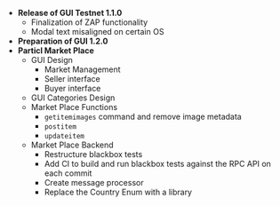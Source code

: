 - **Release of GUI Testnet 1.1.0**
    + Finalization of ZAP functionality
    + Modal text misaligned on certain OS
- **Preparation of GUI 1.2.0**
- **Particl Market Place**
    + GUI Design
        * Market Management
        * Seller interface
        * Buyer interface
    + GUI Categories Design
    + Market Place Functions
        * `getitemimages` command and remove image metadata
        * `postitem`
        * `updateitem`
    + Market Place Backend
        * Restructure blackbox tests
        * Add CI to build and run blackbox tests against the RPC API on each commit
        * Create message processor
        * Replace the Country Enum with a library
